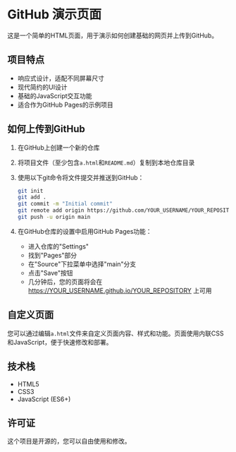 # GitHub 演示页面

这是一个简单的HTML页面，用于演示如何创建基础的网页并上传到GitHub。

## 项目特点

- 响应式设计，适配不同屏幕尺寸
- 现代简约的UI设计
- 基础的JavaScript交互功能
- 适合作为GitHub Pages的示例项目

## 如何上传到GitHub

1. 在GitHub上创建一个新的仓库
2. 将项目文件（至少包含`a.html`和`README.md`）复制到本地仓库目录
3. 使用以下git命令将文件提交并推送到GitHub：

   ```bash
   git init
   git add .
   git commit -m "Initial commit"
   git remote add origin https://github.com/YOUR_USERNAME/YOUR_REPOSITORY.git
   git push -u origin main
   ```

4. 在GitHub仓库的设置中启用GitHub Pages功能：
   - 进入仓库的"Settings"
   - 找到"Pages"部分
   - 在"Source"下拉菜单中选择"main"分支
   - 点击"Save"按钮
   - 几分钟后，您的页面将会在 https://YOUR_USERNAME.github.io/YOUR_REPOSITORY 上可用

## 自定义页面

您可以通过编辑`a.html`文件来自定义页面内容、样式和功能。页面使用内联CSS和JavaScript，便于快速修改和部署。

## 技术栈

- HTML5
- CSS3
- JavaScript (ES6+)

## 许可证

这个项目是开源的，您可以自由使用和修改。